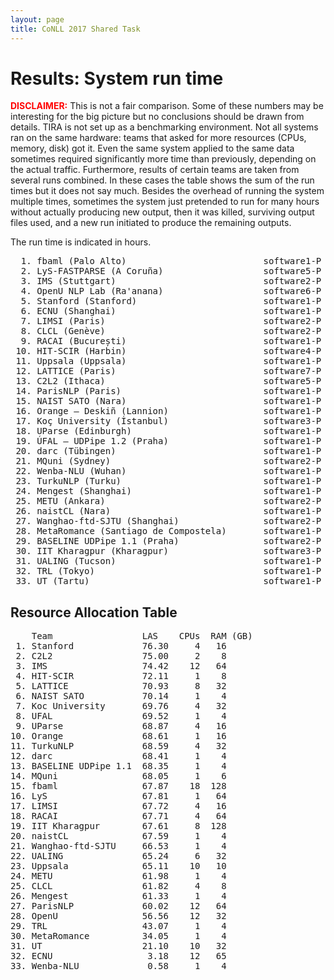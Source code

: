 ```yaml
---
layout: page
title: CoNLL 2017 Shared Task
---
```


# Results: System run time

<strong style='color:red'>DISCLAIMER:</strong> This is not a fair comparison.
Some of these numbers may be interesting for the big picture but no conclusions should be drawn from details.
TIRA is not set up as a benchmarking environment.
Not all systems ran on the same hardware: teams that asked for more resources (CPUs, memory, disk) got it.
Even the same system applied to the same data sometimes required significantly more time than previously, depending on the actual traffic.
Furthermore, results of certain teams are taken from several runs combined.
In these cases the table shows the sum of the run times but it does not say much.
Besides the overhead of running the system multiple times, sometimes the system just pretended to run for many hours without
actually producing new output, then it was killed, surviving output files used, and a new run initiated to produce the remaining outputs.

The run time is indicated in hours.

<pre>
  1. fbaml (Palo Alto)                          software1-P     112.58 [combined]
  2. LyS-FASTPARSE (A Coruña)                   software5-P      31.61
  3. IMS (Stuttgart)                            software2-P      26.17
  4. OpenU NLP Lab (Ra'anana)                   software6-P      16.78 [combined]
  5. Stanford (Stanford)                        software1-P      16.27
  6. ECNU (Shanghai)                            software1-P      16.12
  7. LIMSI (Paris)                              software2-P      10.56
  8. CLCL (Genève)                              software2-P       9.67 [combined]
  9. RACAI (București)                          software1-P       8.93 [combined]
 10. HIT-SCIR (Harbin)                          software4-P       8.88
 11. Uppsala (Uppsala)                          software1-P       6.71
 12. LATTICE (Paris)                            software7-P       5.96
 13. C2L2 (Ithaca)                              software5-P       4.64
 14. ParisNLP (Paris)                           software1-P       3.79
 15. NAIST SATO (Nara)                          software1-P       3.30
 16. Orange – Deskiñ (Lannion)                  software1-P       2.99
 17. Koç University (İstanbul)                  software3-P       2.92
 18. UParse (Edinburgh)                         software1-P       2.72
 19. ÚFAL – UDPipe 1.2 (Praha)                  software1-P       2.27
 20. darc (Tübingen)                            software1-P       1.79
 21. MQuni (Sydney)                             software2-P       1.56
 22. Wenba-NLU (Wuhan)                          software1-P       1.50
 23. TurkuNLP (Turku)                           software1-P       1.37
 24. Mengest (Shanghai)                         software1-P       1.21 [combined]
 25. METU (Ankara)                              software2-P       0.95
 26. naistCL (Nara)                             software1-P       0.77
 27. Wanghao-ftd-SJTU (Shanghai)                software2-P       0.59
 28. MetaRomance (Santiago de Compostela)       software1-P       0.50
 29. BASELINE UDPipe 1.1 (Praha)                software2-P       0.48
 30. IIT Kharagpur (Kharagpur)                  software3-P       0.30
 31. UALING (Tucson)                            software1-P       0.17
 32. TRL (Tokyo)                                software1-P       0.17
 33. UT (Tartu)                                 software1-P       0.00 [combined]
</pre>

## Resource Allocation Table

<pre>
    Team                 LAS    CPUs  RAM (GB)
 1. Stanford             76.30     4   16
 2. C2L2                 75.00     2    8
 3. IMS                  74.42    12   64
 4. HIT-SCIR             72.11     1    8
 5. LATTICE              70.93     8   32
 6. NAIST SATO           70.14     1    4
 7. Koc University       69.76     4   32
 8. UFAL                 69.52     1    4
 9. UParse               68.87     4   16
10. Orange               68.61     1   16
11. TurkuNLP             68.59     4   32
12. darc                 68.41     1    4
13. BASELINE UDPipe 1.1  68.35     1    4
14. MQuni                68.05     1    6
15. fbaml                67.87    18  128
16. LyS                  67.81     1   64
17. LIMSI                67.72     4   16
18. RACAI                67.71     4   64
19. IIT Kharagpur        67.61     8  128
20. naistCL              67.59     1    4
21. Wanghao-ftd-SJTU     66.53     1    4
22. UALING               65.24     6   32
23. Uppsala              65.11    10   10
24. METU                 61.98     1    4
25. CLCL                 61.82     4    8
26. Mengest              61.33     1    4
27. ParisNLP             60.02    12   64
28. OpenU                56.56    12   32
29. TRL                  43.07     1    4
30. MetaRomance          34.05     1    4
31. UT                   21.10    10   32
32. ECNU                  3.18    12   65
33. Wenba-NLU             0.58     1    4
</pre>
